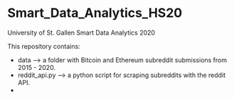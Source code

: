 # Smart_Data_Analytics_HS20
University of  St. Gallen
Smart Data Analytics 2020

This repository contains:
- data           --> a folder with Bitcoin and Ethereum subreddit submissions from 2015 - 2020.
- reddit_api.py  --> a python script for scraping subreddits with the reddit API.
- 
